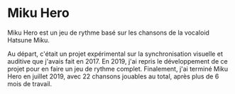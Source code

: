 # Miku Hero

Miku Hero est un jeu de rythme basé sur les chansons de la vocaloid Hatsune Miku.

Au départ, c'était un projet expérimental sur la synchronisation visuelle et auditive que j'avais fait en 2017.
En 2019, j'ai repris le développement de ce projet pour en faire un jeu de rythme complet.
Finalement, j'ai terminé Miku Hero en juillet 2019, avec 22 chansons jouables au total, après plus de 6 mois de travail.